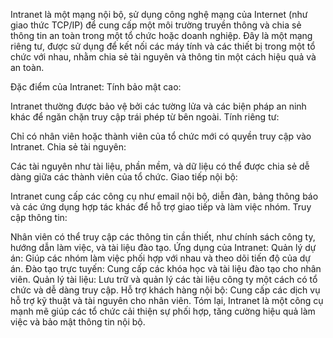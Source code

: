 Intranet là một mạng nội bộ, sử dụng công nghệ mạng của Internet (như giao thức TCP/IP) để cung cấp một môi trường truyền thông và chia sẻ thông tin an toàn trong một tổ chức hoặc doanh nghiệp. Đây là một mạng riêng tư, được sử dụng để kết nối các máy tính và các thiết bị trong một tổ chức với nhau, nhằm chia sẻ tài nguyên và thông tin một cách hiệu quả và an toàn.

Đặc điểm của Intranet:
Tính bảo mật cao:

Intranet thường được bảo vệ bởi các tường lửa và các biện pháp an ninh khác để ngăn chặn truy cập trái phép từ bên ngoài.
Tính riêng tư:

Chỉ có nhân viên hoặc thành viên của tổ chức mới có quyền truy cập vào Intranet.
Chia sẻ tài nguyên:

Các tài nguyên như tài liệu, phần mềm, và dữ liệu có thể được chia sẻ dễ dàng giữa các thành viên của tổ chức.
Giao tiếp nội bộ:

Intranet cung cấp các công cụ như email nội bộ, diễn đàn, bảng thông báo và các ứng dụng hợp tác khác để hỗ trợ giao tiếp và làm việc nhóm.
Truy cập thông tin:

Nhân viên có thể truy cập các thông tin cần thiết, như chính sách công ty, hướng dẫn làm việc, và tài liệu đào tạo.
Ứng dụng của Intranet:
Quản lý dự án: Giúp các nhóm làm việc phối hợp với nhau và theo dõi tiến độ của dự án.
Đào tạo trực tuyến: Cung cấp các khóa học và tài liệu đào tạo cho nhân viên.
Quản lý tài liệu: Lưu trữ và quản lý các tài liệu công ty một cách có tổ chức và dễ dàng truy cập.
Hỗ trợ khách hàng nội bộ: Cung cấp các dịch vụ hỗ trợ kỹ thuật và tài nguyên cho nhân viên.
Tóm lại, Intranet là một công cụ mạnh mẽ giúp các tổ chức cải thiện sự phối hợp, tăng cường hiệu quả làm việc và bảo mật thông tin nội bộ.






